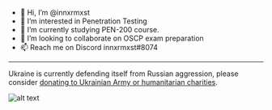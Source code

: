 - 👋 Hi, I’m @innxrmxst
- 👀 I’m interested in Penetration Testing
- 🌱 I’m currently studying PEN-200 course.
- 💞️ I’m looking to collaborate on OSCP exam preparation
- 📫 Reach me on Discord innxrmxst#8074

---

Ukraine is currently defending itself from Russian aggression, please consider [donating to Ukrainian Army or humanitarian charities](https://standforukraine.com/).

![alt text](https://pbs.twimg.com/media/FSNxrjLWQAAAlsY.png)


<!---
innxrmxst/innxrmxst is a ✨ special ✨ repository because its `README.md` (this file) appears on your GitHub profile.
You can click the Preview link to take a look at your changes.
--->
